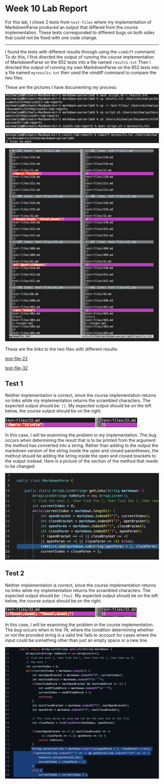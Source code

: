 # Week 10 Lab Report

For this lab, I chose 2 tests from `test-files` where my implementation of MarkdownParse produced an output that differed from the course implementation. These tests corresponded to different bugs on both sides that could not be fixed with one code change.

---

I found the tests with different results through using the `vimdiff` command. To do this, I first directed the output of running the course implementation of MarkdownParse on the 652 tests into a file named `results.txt` Then I directed the output of running my own MarkdownParse on the 652 tests into a file named `myresults.txt` then used the vimdiff command to compare the two files.

These are the pictures I have documenting my process:

![Image](Lab10prepare.png)

![Image](diffcommand.png)

![Image](vimdiff.png)

These are the links to the two files with different results:

[test-file-22](https://github.com/nidhidhamnani/markdown-parser/blob/main/test-files/22.md)

[test-file-32](https://github.com/nidhidhamnani/markdown-parser/blob/main/test-files/32.md)

## Test 1

Neither implementation is correct, since the course implementation returns no links while my implementation returns the scrambled characters. The expected output should be: `[]`. My expected output should be on the left below, the course output should be on the right.

![Image](test1output.png)

In this case, I will be examining the problem in my implementation. The bug occurs when determining the result that is to be printed from the argument the method has converted into a string. Rather than adding to the output the markdown version of the string inside the open and closed parantheses, the method should be adding the string inside the open and closed brackets to the output instead. Here is a picture of the section of the method that needs to be changed:

![Image](test1codeproblem.png)

## Test 2

Neither implementation is correct, since the course implementation returns no links while my implementation returns the scrambled characters. The expected output should be: `[foo]`. My expected output should be on the left below, the course output should be on the right.

![Image](test2output.png)

In this case, I will be examining the problem in the course implementation. The bug occurs when in line 74, where the condition determining whether or not the provided string is a valid link fails to account for cases where the input could be something other than just an empty space or a new line.

![Image](test2codeproblem.png)
